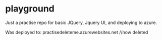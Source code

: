 # playground

Just a practise repo for basic JQuery, Jquery UI, and deploying to azure. 

Was deployed to: practisedeleteme.azurewebsites.net  //now deleted 
